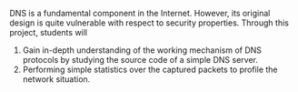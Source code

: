 DNS is a fundamental component in the Internet. However, its original design is quite vulnerable with respect to security properties. Through this project, students will 
1.	Gain in-depth understanding of the working mechanism of DNS protocols by studying the source code of a simple DNS server. 
2.	Performing simple statistics over the captured packets to profile the network situation. 
